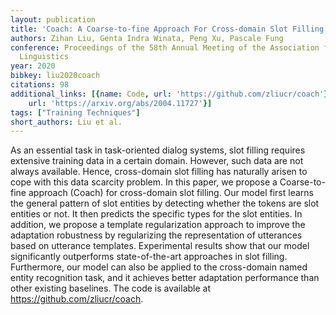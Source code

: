 ```yaml
---
layout: publication
title: 'Coach: A Coarse-to-fine Approach For Cross-domain Slot Filling'
authors: Zihan Liu, Genta Indra Winata, Peng Xu, Pascale Fung
conference: Proceedings of the 58th Annual Meeting of the Association for Computational
  Linguistics
year: 2020
bibkey: liu2020coach
citations: 98
additional_links: [{name: Code, url: 'https://github.com/zliucr/coach'}, {name: Paper,
    url: 'https://arxiv.org/abs/2004.11727'}]
tags: ["Training Techniques"]
short_authors: Liu et al.
---
```

As an essential task in task-oriented dialog systems, slot filling requires
extensive training data in a certain domain. However, such data are not always
available. Hence, cross-domain slot filling has naturally arisen to cope with
this data scarcity problem. In this paper, we propose a Coarse-to-fine approach
(Coach) for cross-domain slot filling. Our model first learns the general
pattern of slot entities by detecting whether the tokens are slot entities or
not. It then predicts the specific types for the slot entities. In addition, we
propose a template regularization approach to improve the adaptation robustness
by regularizing the representation of utterances based on utterance templates.
Experimental results show that our model significantly outperforms
state-of-the-art approaches in slot filling. Furthermore, our model can also be
applied to the cross-domain named entity recognition task, and it achieves
better adaptation performance than other existing baselines. The code is
available at https://github.com/zliucr/coach.